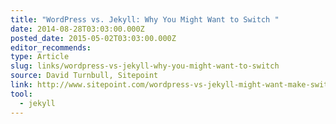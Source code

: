 ```yaml
---
title: "WordPress vs. Jekyll: Why You Might Want to Switch "
date: 2014-08-28T03:03:00.000Z
posted_date: 2015-05-02T03:03:00.000Z
editor_recommends:
type: Article
slug: links/wordpress-vs-jekyll-why-you-might-want-to-switch
source: David Turnbull, Sitepoint
link: http://www.sitepoint.com/wordpress-vs-jekyll-might-want-make-switch/
tool:
  - jekyll
---
```





